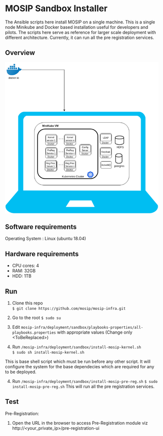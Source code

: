 # MOSIP Sandbox Installer
  
The Ansible scripts here install MOSIP on a single machine. This is a single node Minikube and Docker based installation useful for developers and pilots. The scripts here serve as reference for larger scale deployment with different architecture. Currently, it can run all the pre registration services.

## Overview
![](images/sandbox-overview.png)

## Software requirements
Operating System : Linux (ubuntu 18.04)

## Hardware requirements
* CPU cores: 4
* RAM: 32GB
* HDD: 1TB

## Run
1. Clone this repo  
`$ git clone https://github.com/mosip/mosip-infra.git`

2. Go to the root
`$ sudo su`

3. Edit `mosip-infra/deployment/sandbox/playbooks-properties/all-playbooks.properties` with appropriate values (Change only \<ToBeReplaced\>)

4. Run `/mosip-infra/deployment/sandbox/install-mosip-kernel.sh`     
`$ sudo sh install-mosip-kernel.sh`

This is base shell script which must be run before any other script. It will configure the system for the base dependecies which are required for any to be deployed.

4. Run `/mosip-infra/deployment/sandbox/install-mosip-pre-reg.sh`
`$ sudo install-mosip-pre-reg.sh`
This will run all the pre registration services.

## Test
Pre-Registration:
1. Open the URL <TODO> in the browser to access Pre-Registration module viz http://<your_private_ip>/pre-registration-ui
